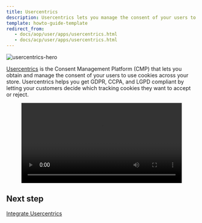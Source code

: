 ```yaml
---
title: Usercentrics
description: Usercentrics lets you manage the consent of your users to use cookies across your Spryker store
template: howto-guide-template
redirect_from:
   - docs/aop/user/apps/usercentrics.html
   - docs/acp/user/apps/usercentrics.html
---
```


![usercentrics-hero](https://spryker.s3.eu-central-1.amazonaws.com/docs/pbc/all/usercentrics/usercentrics/usercentrics-hero.png)

[Usercentrics](https://usercentrics.com/) is the Consent Management Platform (CMP) that lets you obtain and manage the consent of your users to use cookies across your store. Usercentrics helps you get GDPR, CCPA, and LGPD compliant by letting your customers decide which tracking cookies they want to accept or reject.

<figure class="video_container">
    <video width="100%" height="auto" controls>
    <source src="https://spryker.s3.eu-central-1.amazonaws.com/docs/pbc/all/usercentrics/usercentrics/Usercentrics_ACPApp_Demo.mp4" type="video/mp4">
  </video>
</figure>

## Next step

[Integrate Usercentrics](/docs/pbc/all/usercentrics/integrate-usercentrics.html)